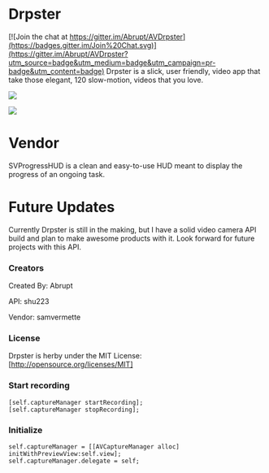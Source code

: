 # Drpster

[![Join the chat at https://gitter.im/Abrupt/AVDrpster](https://badges.gitter.im/Join%20Chat.svg)](https://gitter.im/Abrupt/AVDrpster?utm_source=badge&utm_medium=badge&utm_campaign=pr-badge&utm_content=badge)
Drpster is a slick, user friendly, video app that take those elegant, 120 slow-motion, videos that you love.

![](https://is1-ssl.mzstatic.com/image/thumb/Purple1/v4/5a/6b/a3/5a6ba3dc-6460-c93d-22d2-791e44bf1776/pr_source.png/500x500bb-80.png)

![](https://is1-ssl.mzstatic.com/image/thumb/Purple1/v4/93/20/b2/9320b2f7-0a7a-7f7c-6c57-47ba75af1d6b/pr_source.png/500x500bb-80.png)

# Vendor 
SVProgressHUD is a clean and easy-to-use HUD meant to display the progress of an ongoing task.

# Future Updates
Currently Drpster is still in the making, but I have a solid video camera API build and plan to make awesome products with it. Look forward for future projects with this API.

### Creators
Created By: Abrupt              

API: shu223 

Vendor: samvermette

### License 
Drpster is herby under the MIT License: [http://opensource.org/licenses/MIT]

### Start recording

````
[self.captureManager startRecording];
[self.captureManager stopRecording];
````

### Initialize

````
self.captureManager = [[AVCaptureManager alloc] initWithPreviewView:self.view];
self.captureManager.delegate = self;
````
